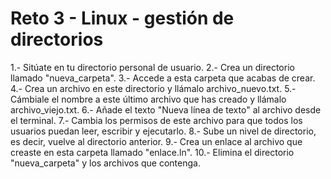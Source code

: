 # Reto 3 - Linux - gestión de directorios

1.- Sitúate en tu directorio personal de usuario.
2.- Crea un directorio llamado "nueva_carpeta".
3.- Accede a esta carpeta que acabas de crear.
4.- Crea un archivo en este directorio y llámalo archivo_nuevo.txt.
5.- Cámbiale el nombre a este último archivo que has creado y llámalo archivo_viejo.txt.
6.- Añade el texto "Nueva línea de texto" al archivo desde el terminal.
7.- Cambia los permisos de este archivo para que todos los usuarios puedan leer, escribir y ejecutarlo.
8.- Sube un nivel de directorio, es decir, vuelve al directorio anterior.
9.- Crea un enlace al archivo que creaste en esta carpeta llamado "enlace.ln".
10.- Elimina el directorio "nueva_carpeta" y los archivos que contenga.
